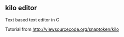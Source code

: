 ## kilo editor

Text based text editor in C

Tutorial from http://viewsourcecode.org/snaptoken/kilo
